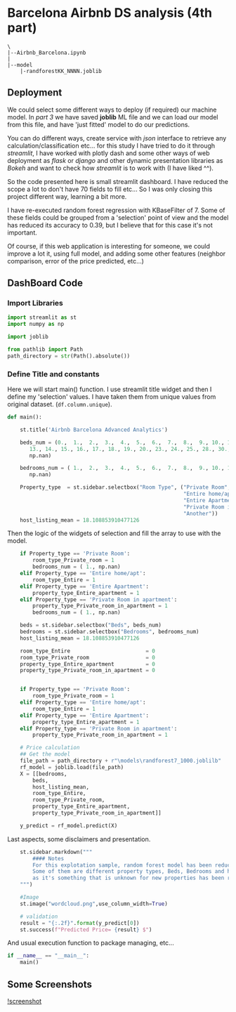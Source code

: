 # Barcelona Airbnb DS analysis (4th part)
```
\
|--Airbnb_Barcelona.ipynb
|
|--model
    |-randforestKK_NNNN.joblib
```

## Deployment
We could select some different ways to deploy (if required) our machine model. In *part 3* we have saved **joblib** ML file and we can load our model from this file, and have 'just fitted' model to do our predictions.

You can do different ways, create service with *json* interface to retrieve any calculation/classification etc... for this study I have tried to do it through *streamlit*, I have worked with plotly dash and some other ways of web deployment as *flask* or *django* and other dynamic presentation libraries as *Bokeh* and want to check how *streamlit* is to work with (I have liked ^^).

So the code presented here is small streamlit dashboard. I have reduced the scope a lot to don't have 70 fields to fill etc... So I was only closing this project different way, learning a bit more. 

I have re-executed random forest regression with KBaseFilter of 7. Some of these fields could be grouped from a 'selection' point of view and the model has reduced its accuracy to 0.39, but I believe that for this case it's not important.

Of course, if this web application is interesting for someone, we could improve a lot it, using full model, and adding some other features (neighbor comparison, error of the price predicted, etc...)

## DashBoard Code

### Import Libraries

```python
import streamlit as st
import numpy as np

import joblib

from pathlib import Path
path_directory = str(Path().absolute())
```

### Define Title and constants
Here we will start main() function. I use streamlit title widget and then I define my 'selection' values.
I have taken them from unique values from original dataset. (```df.column.unique```).

```python
def main():

    st.title('Airbnb Barcelona Advanced Analytics')

    beds_num = (0.,  1.,  2.,  3.,  4.,  5.,  6.,  7.,  8.,  9., 10., 11., 12.,
       13., 14., 15., 16., 17., 18., 19., 20., 23., 24., 25., 28., 30.,
       np.nan)

    bedrooms_num = ( 1.,  2.,  3.,  4.,  5.,  6.,  7.,  8.,  9., 10., 11., 12., 15.,
       np.nan)

    Property_type  = st.sidebar.selectbox("Room Type", ("Private Room",
                                                        "Entire home/apt",
                                                        "Entire Apartment",
                                                        "Private Room in apartment",
                                                        "Another"))
    host_listing_mean = 18.108853910477126
```

Then the logic of the widgets of selection and fill the array to use with the model.

```python
    if Property_type == 'Private Room':
        room_type_Private_room = 1
        bedrooms_num = ( 1., np.nan)        
    elif Property_type == 'Entire home/apt':
        room_type_Entire = 1
    elif Property_type == 'Entire Apartment':
        property_type_Entire_apartment = 1
    elif Property_type == 'Private Room in apartment':
        property_type_Private_room_in_apartment = 1
        bedrooms_num = ( 1., np.nan)

    beds = st.sidebar.selectbox("Beds", beds_num)
    bedrooms = st.sidebar.selectbox("Bedrooms", bedrooms_num)
    host_listing_mean = 18.108853910477126

    room_type_Entire                        = 0
    room_type_Private_room                  = 0
    property_type_Entire_apartment          = 0
    property_type_Private_room_in_apartment = 0


    if Property_type == 'Private Room':
        room_type_Private_room = 1
    elif Property_type == 'Entire home/apt':
        room_type_Entire = 1
    elif Property_type == 'Entire Apartment':
        property_type_Entire_apartment = 1
    elif Property_type == 'Private Room in apartment':
        property_type_Private_room_in_apartment = 1

    # Price calculation
    ## Get the model
    file_path = path_directory + r"\models\randforest7_1000.joblilb"
    rf_model = joblib.load(file_path)
    X = [[bedrooms, 
        beds, 
        host_listing_mean, 
        room_type_Entire, 
        room_type_Private_room, 
        property_type_Entire_apartment, 
        property_type_Private_room_in_apartment]]

    y_predict = rf_model.predict(X)
```

Last aspects, some disclaimers and presentation.

```python
    st.sidebar.markdown("""
        #### Notes
        For this explotation sample, random forest model has been reduced to 7 most important features.
        Some of them are different property types, Beds, Bedrooms and host_listing_counts, this one 
        as it's something that is unknown for new properties has been reduced to the mean of the dataset.
    """)

    #Image
    st.image("wordcloud.png",use_column_width=True)

    # validation
    result = "{:.2f}".format(y_predict[0])
    st.success(f"Predicted Price= {result} $")
```

And usual execution function to package managing, etc...

```python
if __name__ == "__main__":
    main()
```
## Some Screenshots

[!screenshot](/static/notebooks/airbnb/part4/screenshot.png)
